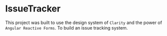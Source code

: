 # IssueTracker

This project was built to use the design system of `Clarity` and the power of `Angular Reactive Forms`. To build an issue tracking system.